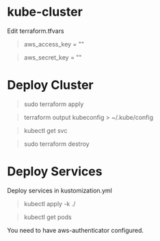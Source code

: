# kube-cluster

Edit terraform.tfvars

> aws_access_key = ""

> aws_secret_key = ""


# Deploy Cluster

> sudo terraform apply

> terraform output kubeconfig > ~/.kube/config

> kubectl get svc

> sudo terraform destroy

# Deploy Services

Deploy services in kustomization.yml

> kubectl apply -k ./

> kubectl get pods

You need to have aws-authenticator configured.
